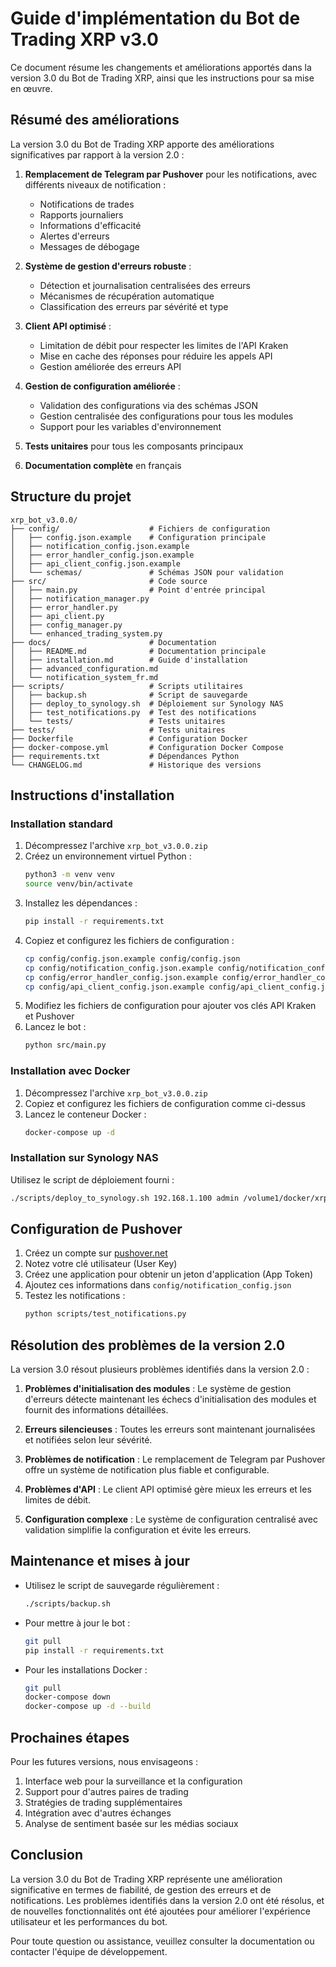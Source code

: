 # Guide d'implémentation du Bot de Trading XRP v3.0

Ce document résume les changements et améliorations apportés dans la version 3.0 du Bot de Trading XRP, ainsi que les instructions pour sa mise en œuvre.

## Résumé des améliorations

La version 3.0 du Bot de Trading XRP apporte des améliorations significatives par rapport à la version 2.0 :

1. **Remplacement de Telegram par Pushover** pour les notifications, avec différents niveaux de notification :
   - Notifications de trades
   - Rapports journaliers
   - Informations d'efficacité
   - Alertes d'erreurs
   - Messages de débogage

2. **Système de gestion d'erreurs robuste** :
   - Détection et journalisation centralisées des erreurs
   - Mécanismes de récupération automatique
   - Classification des erreurs par sévérité et type

3. **Client API optimisé** :
   - Limitation de débit pour respecter les limites de l'API Kraken
   - Mise en cache des réponses pour réduire les appels API
   - Gestion améliorée des erreurs API

4. **Gestion de configuration améliorée** :
   - Validation des configurations via des schémas JSON
   - Gestion centralisée des configurations pour tous les modules
   - Support pour les variables d'environnement

5. **Tests unitaires** pour tous les composants principaux

6. **Documentation complète** en français

## Structure du projet

```
xrp_bot_v3.0.0/
├── config/                    # Fichiers de configuration
│   ├── config.json.example    # Configuration principale
│   ├── notification_config.json.example
│   ├── error_handler_config.json.example
│   ├── api_client_config.json.example
│   └── schemas/               # Schémas JSON pour validation
├── src/                       # Code source
│   ├── main.py                # Point d'entrée principal
│   ├── notification_manager.py
│   ├── error_handler.py
│   ├── api_client.py
│   ├── config_manager.py
│   └── enhanced_trading_system.py
├── docs/                      # Documentation
│   ├── README.md              # Documentation principale
│   ├── installation.md        # Guide d'installation
│   ├── advanced_configuration.md
│   └── notification_system_fr.md
├── scripts/                   # Scripts utilitaires
│   ├── backup.sh              # Script de sauvegarde
│   ├── deploy_to_synology.sh  # Déploiement sur Synology NAS
│   ├── test_notifications.py  # Test des notifications
│   └── tests/                 # Tests unitaires
├── tests/                     # Tests unitaires
├── Dockerfile                 # Configuration Docker
├── docker-compose.yml         # Configuration Docker Compose
├── requirements.txt           # Dépendances Python
└── CHANGELOG.md               # Historique des versions
```

## Instructions d'installation

### Installation standard

1. Décompressez l'archive `xrp_bot_v3.0.0.zip`
2. Créez un environnement virtuel Python :
   ```bash
   python3 -m venv venv
   source venv/bin/activate
   ```
3. Installez les dépendances :
   ```bash
   pip install -r requirements.txt
   ```
4. Copiez et configurez les fichiers de configuration :
   ```bash
   cp config/config.json.example config/config.json
   cp config/notification_config.json.example config/notification_config.json
   cp config/error_handler_config.json.example config/error_handler_config.json
   cp config/api_client_config.json.example config/api_client_config.json
   ```
5. Modifiez les fichiers de configuration pour ajouter vos clés API Kraken et Pushover
6. Lancez le bot :
   ```bash
   python src/main.py
   ```

### Installation avec Docker

1. Décompressez l'archive `xrp_bot_v3.0.0.zip`
2. Copiez et configurez les fichiers de configuration comme ci-dessus
3. Lancez le conteneur Docker :
   ```bash
   docker-compose up -d
   ```

### Installation sur Synology NAS

Utilisez le script de déploiement fourni :
```bash
./scripts/deploy_to_synology.sh 192.168.1.100 admin /volume1/docker/xrp_bot
```

## Configuration de Pushover

1. Créez un compte sur [pushover.net](https://pushover.net)
2. Notez votre clé utilisateur (User Key)
3. Créez une application pour obtenir un jeton d'application (App Token)
4. Ajoutez ces informations dans `config/notification_config.json`
5. Testez les notifications :
   ```bash
   python scripts/test_notifications.py
   ```

## Résolution des problèmes de la version 2.0

La version 3.0 résout plusieurs problèmes identifiés dans la version 2.0 :

1. **Problèmes d'initialisation des modules** : Le système de gestion d'erreurs détecte maintenant les échecs d'initialisation des modules et fournit des informations détaillées.

2. **Erreurs silencieuses** : Toutes les erreurs sont maintenant journalisées et notifiées selon leur sévérité.

3. **Problèmes de notification** : Le remplacement de Telegram par Pushover offre un système de notification plus fiable et configurable.

4. **Problèmes d'API** : Le client API optimisé gère mieux les erreurs et les limites de débit.

5. **Configuration complexe** : Le système de configuration centralisé avec validation simplifie la configuration et évite les erreurs.

## Maintenance et mises à jour

- Utilisez le script de sauvegarde régulièrement :
  ```bash
  ./scripts/backup.sh
  ```

- Pour mettre à jour le bot :
  ```bash
  git pull
  pip install -r requirements.txt
  ```

- Pour les installations Docker :
  ```bash
  git pull
  docker-compose down
  docker-compose up -d --build
  ```

## Prochaines étapes

Pour les futures versions, nous envisageons :

1. Interface web pour la surveillance et la configuration
2. Support pour d'autres paires de trading
3. Stratégies de trading supplémentaires
4. Intégration avec d'autres échanges
5. Analyse de sentiment basée sur les médias sociaux

## Conclusion

La version 3.0 du Bot de Trading XRP représente une amélioration significative en termes de fiabilité, de gestion des erreurs et de notifications. Les problèmes identifiés dans la version 2.0 ont été résolus, et de nouvelles fonctionnalités ont été ajoutées pour améliorer l'expérience utilisateur et les performances du bot.

Pour toute question ou assistance, veuillez consulter la documentation ou contacter l'équipe de développement.
